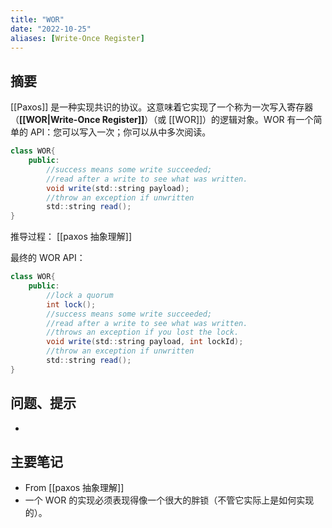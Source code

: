 ```yaml
---
title: "WOR"
date: "2022-10-25"
aliases: [Write-Once Register]
---
```

## 摘要
[[Paxos]] 是一种实现共识的协议。这意味着它实现了一个称为一次写入寄存器（**[[WOR|Write-Once Register]]**）（或 [[WOR]]）的逻辑对象。WOR 有一个简单的 API：您可以写入一次；你可以从中多次阅读。

```java
class WOR{
	public:
		//success means some write succeeded;
		//read after a write to see what was written.
		void write(std::string payload);
		//throw an exception if unwritten
		std::string read();
}
```
推导过程：
[[paxos 抽象理解]]

最终的 WOR API：

```java
class WOR{
	public:
		//lock a quorum
		int lock();
		//success means some write succeeded;
		//read after a write to see what was written.
		//throws an exception if you lost the lock.
		void write(std::string payload, int lockId);
		//throw an exception if unwritten
		std::string read();
}
```


## 问题、提示
-  

## 主要笔记
-  From [[paxos 抽象理解]]
- 一个 WOR 的实现必须表现得像一个很大的胖锁（不管它实际上是如何实现的）。

